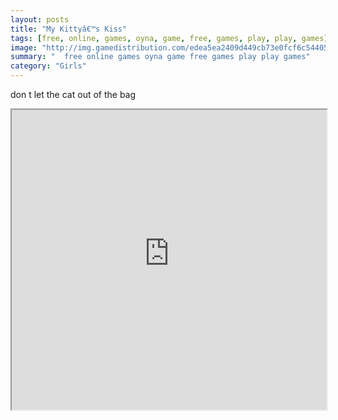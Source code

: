 ```yaml
---
layout: posts
title: "My Kittyâ€™s Kiss"
tags: [free, online, games, oyna, game, free, games, play, play, games]
image: "http://img.gamedistribution.com/edea5ea2409d449cb73e0fcf6c544051.jpg"
summary: "  free online games oyna game free games play play games"
category: "Girls"
---
```


don t let the cat out of the bag

<iframe width="100%" height="480px;" src="http://flash.gamedistribution.com?game=edea5ea2409d449cb73e0fcf6c544051"></iframe>